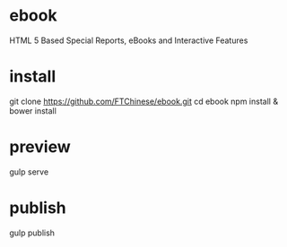 # ebook
HTML 5 Based Special Reports, eBooks and Interactive Features

# install
git clone https://github.com/FTChinese/ebook.git
cd ebook
npm install & bower install

# preview
gulp serve

# publish
gulp publish

